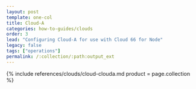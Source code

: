 ```yaml
---
layout: post
template: one-col
title: Cloud-A
categories: how-to-guides/clouds
order: 3
lead: "Configuring Cloud-A for use with Cloud 66 for Node"
legacy: false
tags: ["operations"]
permalink: /:collection/:path:output_ext
---
```



{% include references/clouds/cloud-clouda.md  product = page.collection %}